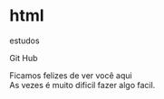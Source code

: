 # html
 estudos

<a herf="https://gabcebolhinha.github.io/html-estudos/">Git Hub</a>

<p>Ficamos felizes de ver você aqui<br>As vezes é muito dificil fazer algo facil.</p>